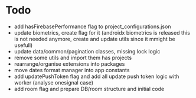 Todo
===============
 - add hasFirebasePerformance flag to project_configurations.json
 - update biometrics, create flag for it (androidx biometrics is released this is not needed anymore, create and update utils since it mmight be usefull)
 - update data/common/pagination classes, missing lock logic
 - remove some utils and import them has projects
 - rearrange/organise extensions into packages
 - move dates format manager into app constants
 - add updatePushToken flag and add all update push token logic with worker (analyse onesignal case)
 - add room flag and prepare DB/room structure and initial code
